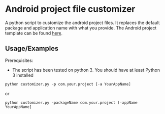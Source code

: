 # Android project file customizer

A python script to customize the android project files. It replaces the default package and application name with what you provide. 
The Android project template can be found [here](https://github.com/Ifeo-A/AndroidProjectTemplate).


## Usage/Examples

Prerequisites:
- The script has been tested on python 3. You should have at least Python 3 installed

```python
python customizer.py -p com.your.project [-a YourAppName]
```
or
```
python customizer.py -packageName com.your.project [-appName YourAppName]
```



